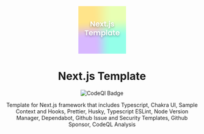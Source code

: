 <p align="center">
    <a href='https://www.nfthost.app/' rel='nofollow'>
        <img src='./public/assets/images/logo.png' alt='Next.js Template Logo' width='125px'/>
    </a>
</p>

<h1 align="center">Next.js Template</h1>

<p align="center">
    <img src='https://github.com/stephenasuncionDEV/next-js-template/actions/workflows/codeql.yml/badge.svg' alt='CodeQl Badge'>
</p>

<p align="center">
    Template for Next.js framework that includes Typescript, Chakra UI, Sample Context and Hooks, Prettier, Husky, Typescript ESLint, Node Version Manager, Dependabot, Github Issue and Security Templates, Github Sponsor, CodeQL Analysis
</p>